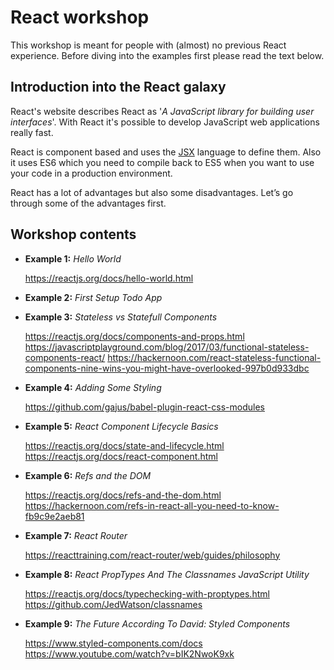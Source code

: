 # React workshop

This workshop is meant for people with (almost) no previous React experience. Before diving into the examples first please read the text below.

## Introduction into the React galaxy

React's website describes React as '*A JavaScript library for building user interfaces*'. With React it's possible to develop JavaScript web applications really fast. 

React is component based and uses the [JSX](https://jsx.github.io/) language to define them. Also it uses ES6 which you need to compile back to ES5 when you want to use your code in a production environment.

React has a lot of advantages but also some disadvantages. Let’s go through some of the advantages first.

## Workshop contents

- **Example 1:** *Hello World*

  https://reactjs.org/docs/hello-world.html
 
- **Example 2:** *First Setup Todo App*
- **Example 3:** *Stateless vs Statefull Components*

  https://reactjs.org/docs/components-and-props.html
  https://javascriptplayground.com/blog/2017/03/functional-stateless-components-react/
  https://hackernoon.com/react-stateless-functional-components-nine-wins-you-might-have-overlooked-997b0d933dbc
  
- **Example 4:** *Adding Some Styling*

  https://github.com/gajus/babel-plugin-react-css-modules
  
- **Example 5:** *React Component Lifecycle Basics*

  https://reactjs.org/docs/state-and-lifecycle.html
  https://reactjs.org/docs/react-component.html
  
- **Example 6:** *Refs and the DOM*
  
  https://reactjs.org/docs/refs-and-the-dom.html
  https://hackernoon.com/refs-in-react-all-you-need-to-know-fb9c9e2aeb81
  
- **Example 7:** *React Router*

  https://reacttraining.com/react-router/web/guides/philosophy
  
- **Example 8:** *React PropTypes And The Classnames JavaScript Utility*

  https://reactjs.org/docs/typechecking-with-proptypes.html
  https://github.com/JedWatson/classnames
  
- **Example 9:** *The Future According To David: Styled Components*

  https://www.styled-components.com/docs
  https://www.youtube.com/watch?v=bIK2NwoK9xk
